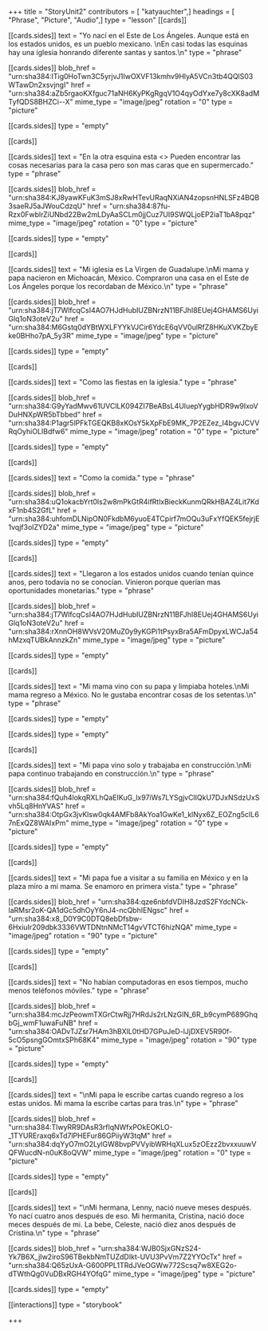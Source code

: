 +++
title = "StoryUnit2"
contributors = [ "katyauchter",]
headings = [ "Phrase", "Picture", "Audio",]
type = "lesson"
[[cards]]

[[cards.sides]]
text = "Yo nací en el Este de Los Ángeles. Aunque está en los estados unidos, es un pueblo mexicano. \nEn casi todas las esquinas hay una iglesia honrando diferente santas y santos.\n"
type = "phrase"

[[cards.sides]]
blob_href = "urn:sha384:ITig0HoTwn3C5yrjvJ1IwOXVF13kmhv9HlyA5VCn3tb4QQlS03WTawDn2xsvjngI"
href = "urn:sha384:aZb5rgaoKXfguc71aNH6KyPKgRgqV1O4qyOdYxe7y8cXK8adMTyfQDS8BHZCi--X"
mime_type = "image/jpeg"
rotation = "0"
type = "picture"

[[cards.sides]]
type = "empty"

[[cards]]

[[cards.sides]]
text = "En la otra esquina esta <<la tienda de la esquina.>> Pueden encontrar las cosas necesarias para la casa pero son mas caras que en supermercado."
type = "phrase"

[[cards.sides]]
blob_href = "urn:sha384:KJ8yawKFuK3mSJ8xRwHTevURaqNXiAN4zopsnHNLSFz4BQB3saeRJ5aJWouCdzqU"
href = "urn:sha384:87fu-Rzx0FwblrZiUNbd22Bw2mLDyAaSCLm0jjCuz7UI9SWQLjoEP2iaT1bA8pqz"
mime_type = "image/jpeg"
rotation = "0"
type = "picture"

[[cards.sides]]
type = "empty"

[[cards]]

[[cards.sides]]
text = "Mi iglesia es La Virgen de Guadalupe.\nMi mama y papa nacieron en Michoacán, México. Compraron una casa en el Este de Los Ángeles porque los recordaban de México.\n"
type = "phrase"

[[cards.sides]]
blob_href = "urn:sha384:jT7WlfcqCsI4AO7HJdHubIUZBNrzN11BFJhI8EUej4GHAMS6UyiGlq1oN3oteV2u"
href = "urn:sha384:M6Gstq0dYBtWXLFYYkVJCir6YdcE6qVV0ulRfZ8HKuXVKZbyEke0BHho7pA_5y3R"
mime_type = "image/jpeg"
type = "picture"

[[cards.sides]]
type = "empty"

[[cards]]

[[cards.sides]]
text = "Como las fiestas en la iglesia."
type = "phrase"

[[cards.sides]]
blob_href = "urn:sha384:G9yYadMwv61UVClLK094ZI7BeABsL4UIuepYygbHDR9w9IxoVDuHNXpWR5bTbbed"
href = "urn:sha384:P1agr5lPFkTGEQKB8xKOsY5kXpFbE9MK_7P2EZez_I4bgvJCVVRqOyhiOLIBdfw6"
mime_type = "image/jpeg"
rotation = "0"
type = "picture"

[[cards.sides]]
type = "empty"

[[cards]]

[[cards.sides]]
text = "Como la comida."
type = "phrase"

[[cards.sides]]
blob_href = "urn:sha384:uQ1okacbYrt0ls2w8mPkGtR4ifRtlxBieckKunmQRkHBAZ4Lit7KdxF1nb4S2GfL"
href = "urn:sha384:uhfomDLNipON0FkdbM6yuoE4TCpirf7mOQu3uFxYfQEK5fejrjE1vqjf3oIZYD2a"
mime_type = "image/jpeg"
type = "picture"

[[cards.sides]]
type = "empty"

[[cards]]

[[cards.sides]]
text = "Llegaron a los estados unidos cuando tenían quince anos, pero todavía no se conocían. Vinieron porque querían mas oportunidades monetarias."
type = "phrase"

[[cards.sides]]
blob_href = "urn:sha384:jT7WlfcqCsI4AO7HJdHubIUZBNrzN11BFJhI8EUej4GHAMS6UyiGlq1oN3oteV2u"
href = "urn:sha384:rXnnOH8WVsV20MuZ0y9yKGPi1tPsyxBra5AFmDpyxLWCJa54hMzxqTUBkAnnzkZn"
mime_type = "image/jpeg"
type = "picture"

[[cards.sides]]
type = "empty"

[[cards]]

[[cards.sides]]
text = "Mi mama vino con su papa y limpiaba hoteles.\nMi mama regreso a México. No le gustaba encontrar cosas de los setentas.\n"
type = "phrase"

[[cards.sides]]
type = "empty"

[[cards.sides]]
type = "empty"

[[cards]]

[[cards.sides]]
text = "Mi papa vino solo y trabajaba en construcción.\nMi papa continuo trabajando en construcción.\n"
type = "phrase"

[[cards.sides]]
blob_href = "urn:sha384:fQuh4lokqRXLhQaEIKuG_lx97iWs7LYSgjvClIQkU7DJxNSdzUxSvh5Lq8HnYVAS"
href = "urn:sha384:OtpGx3jvKlsw0qk4AMFb8AkYoa1GwKe1_klNyx6Z_EOZng5cIL67nExQZ8WAIxPm"
mime_type = "image/jpeg"
rotation = "0"
type = "picture"

[[cards.sides]]
type = "empty"

[[cards]]

[[cards.sides]]
text = "Mi papa fue a visitar a su familia en México y en la plaza miro a mi mama. Se enamoro en primera vista."
type = "phrase"

[[cards.sides]]
blob_href = "urn:sha384:qze6nbfdVDIH8JzdS2FYdcNCk-laRMsr2oK-QA1dGc5dhOyY6nJ4-ncQbhIENgsc"
href = "urn:sha384:x8_D0Y9C0DTQ8ebDfsbw-6HxiuIr209dbk3336VWTDNtnNMcT14gvVTCT6hizNQA"
mime_type = "image/jpeg"
rotation = "90"
type = "picture"

[[cards.sides]]
type = "empty"

[[cards]]

[[cards.sides]]
text = "No habían computadoras en esos tiempos, mucho menos teléfonos móviles."
type = "phrase"

[[cards.sides]]
blob_href = "urn:sha384:mcJzPeowmTXGrCtwRjj7HRdJs2rLNzGlN_6R_b9cymP689GhqbGj_wmF1uwaFuNB"
href = "urn:sha384:OADvTJZsr7HAm3hBXlL0tHD7GPuJeD-lJjDXEV5R90f-5cO5psngGOmtxSPh68K4"
mime_type = "image/jpeg"
rotation = "90"
type = "picture"

[[cards.sides]]
type = "empty"

[[cards]]

[[cards.sides]]
text = "\nMi papa le escribe cartas cuando regreso a los estas unidos. Mi mama la escribe cartas para tras.\n"
type = "phrase"

[[cards.sides]]
blob_href = "urn:sha384:TlwyRR9DAsR3rflqNWfxPOkEOKLO-_1TYUREraxq6xTd7lPHEFur86GPiiyW3tqM"
href = "urn:sha384:dqYyO7mO2LylGW8bvpPVVyibWRHqXLux5zOEzz2bvxxuuwVQFWucdN-n0uK8oQVW"
mime_type = "image/jpeg"
rotation = "0"
type = "picture"

[[cards.sides]]
type = "empty"

[[cards]]

[[cards.sides]]
text = "\nMi hermana, Lenny, nació nueve meses después. Yo nací cuatro anos después de eso. Mi hermanita, Cristina, nació doce meces después de mi. La bebe, Celeste, nació diez anos después de Cristina.\n"
type = "phrase"

[[cards.sides]]
blob_href = "urn:sha384:WJB0SjxGNzS24-Yk7B6X_jIw2iroS96TBekbNmTUZdDIkt-UVU3PvVm7Z2YYOcTx"
href = "urn:sha384:Q65zUxA-G600PPL1TRdJVeOGWw772Scsq7w8XEG2o-dTWthQg0VuDBxRGH4YOfqG"
mime_type = "image/jpeg"
type = "picture"

[[cards.sides]]
type = "empty"

[[interactions]]
type = "storybook"

+++
